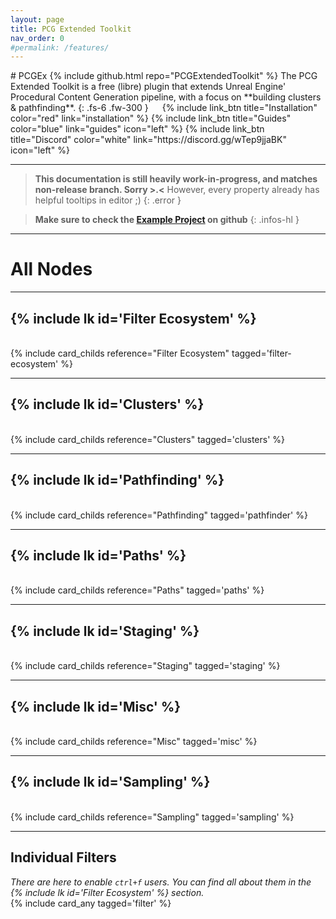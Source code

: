 ```yaml
---
layout: page
title: PCG Extended Toolkit
nav_order: 0
#permalink: /features/
---
```

<div class="product-header large" style="--img:url('{{ site.baseurl }}/assets/images/logo.png');"><div class="infos" markdown="1">
# PCGEx {% include github.html repo="PCGExtendedToolkit" %}  
The PCG Extended Toolkit is a free (libre) plugin that extends Unreal Engine' Procedural Content Generation pipeline, with a focus on **building clusters & pathfinding**.  
{: .fs-6 .fw-300 }  
   
{% include link_btn title="Installation" color="red" link="installation" %} 
{% include link_btn title="Guides" color="blue" link="guides" icon="left" %}
{% include link_btn title="Discord" color="white" link="https://discord.gg/wTep9jjaBK" icon="left" %}
</div></div>

--- 
> **This documentation is still heavily work-in-progress, and matches non-release branch. Sorry >.<**
> However, every property already has helpful tooltips in editor ;)
{: .error }

> **Make sure to check the [Example Project](https://github.com/Nebukam/PCGExExampleProject) on github**
{: .infos-hl }

---
# All Nodes

---
## {% include lk id='Filter Ecosystem' %}
<br>
{% include card_childs reference="Filter Ecosystem" tagged='filter-ecosystem' %}

---
## {% include lk id='Clusters' %}
<br>
{% include card_childs reference="Clusters" tagged='clusters' %}

---
## {% include lk id='Pathfinding' %}
<br>
{% include card_childs reference="Pathfinding" tagged='pathfinder' %}

---
## {% include lk id='Paths' %}
<br>
{% include card_childs reference="Paths" tagged='paths' %}

---
## {% include lk id='Staging' %}
<br>
{% include card_childs reference="Staging" tagged='staging' %}

---
## {% include lk id='Misc' %}
<br>
{% include card_childs reference="Misc" tagged='misc' %}

---
## {% include lk id='Sampling' %}
<br>
{% include card_childs reference="Sampling" tagged='sampling' %}


---
## Individual Filters
*There are here to enable `ctrl+f` users. You can find all about them in the {% include lk id='Filter Ecosystem' %} section.*
<br>
{% include card_any tagged='filter' %}